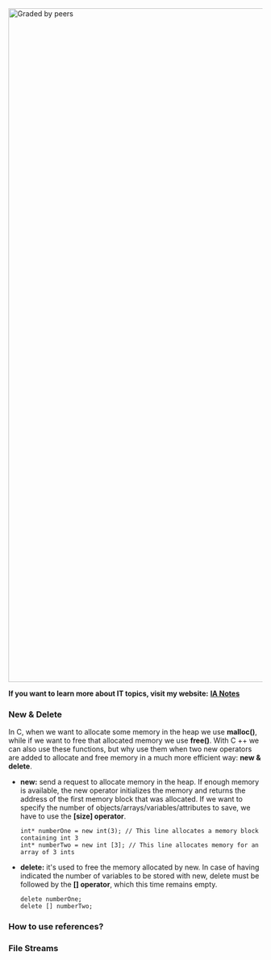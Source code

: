 <img width="1334" alt="Graded by peers" src="https://user-images.githubusercontent.com/74931024/140664496-09a8e075-9e7d-45cc-8555-6a982d98c317.png">

**If you want to learn more about IT topics, visit my website:** [**IA Notes**](https://ia-notes.com/)

### New & Delete
In C, when we want to allocate some memory in the heap we use **malloc()**, while if we want to free that allocated memory we use **free()**. With C ++ we can also use these functions, but why use them when two new operators are added to allocate and free memory in a much more efficient way: **new & delete**.
- **new:** send a request to allocate memory in the heap. If enough memory is available, the new operator initializes the memory and returns the address of the first memory block that was allocated. If we want to specify the number of objects/arrays/variables/attributes to save, we have to use the **[size] operator**.

      int* numberOne = new int(3); // This line allocates a memory block containing int 3
      int* numberTwo = new int [3]; // This line allocates memory for an array of 3 ints

- **delete:** it's used to free the memory allocated by new. In case of having indicated the number of variables to be stored with new, delete must be followed by the **[] operator**, which this time remains empty.

      delete numberOne;
      delete [] numberTwo;

### How to use references?

### File Streams
